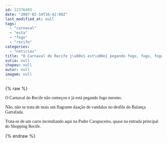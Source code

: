 ```yaml
---
id: 12376403
date: "2007-02-14T16:42:00Z"
last_modified_at: null
tags:
  - "carnaval"
  - "esta"
  - "fogo"
  - "recife"
categories:
  - "noticias"
title: "O Carnaval do Recife j\u00e1 est\u00e1 pegando fogo, fogo, fogo..."
sutia: null
chapeu: null
autor: null
imagem: null
---
```

{% raw %}
<p><P><FONT face=Verdana>O Carnaval do Recife não começou e já está pegando fogo mesmo.</FONT></P></p>
<p><P><FONT face=Verdana>Não, não se trata de mais um flagrante daação de vandalos no desfile do Balança Garrafada.</FONT></P></p>
<p><P><FONT face=Verdana>Trata-se de um carro incendiando aqui na Padre Carapuceiro, quase na entrada principal do Shopping Recife.</FONT></P> </p>
{% endraw %}